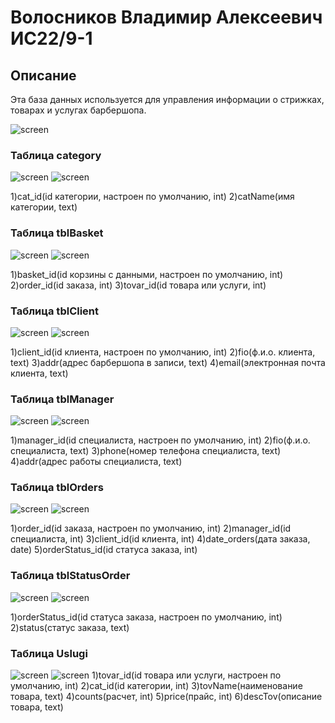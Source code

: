 # Волосников Владимир Алексеевич ИС22/9-1

## Описание
Эта база данных используется для управления информации о стрижках, товарах и услугах барбершопа.

![screen](screenshots/bd.png)




### Таблица category
![screen](screenshot/category1.png) 
![screen](screenshot/category2.png)

1)cat_id(id категории, настроен по умолчанию, int)
2)catName(имя категории, text)

### Таблица tblBasket
![screen](screenshot/tblBasket1.png)
![screen](screenshot/tblBasket2.png)

1)basket_id(id корзины с данными, настроен по умолчанию, int)
2)order_id(id заказа, int)
3)tovar_id(id товара или услуги, int)

### Таблица tblClient
![screen](screenshot/tblClient1.png)
![screen](screenshot/tblClient2.png)

1)client_id(id клиента, настроен по умолчанию, int)
2)fio(ф.и.о. клиента, text)
3)addr(адрес барбершопа в записи, text)
4)email(электронная почта клиента, text)

### Таблица tblManager
![screen](screenshot/tblManager1.png)
![screen](screenshot/tblManager2.png)

1)manager_id(id специалиста, настроен по умолчанию, int)
2)fio(ф.и.о. специалиста, text)
3)phone(номер телефона специалиста, text)
4)addr(адрес работы специалиста, text)

### Таблица tblOrders
![screen](screenshot/tblOrders1.png)
![screen](screenshot/tblOrders2.png)

1)order_id(id заказа, настроен по умолчанию, int)
2)manager_id(id специалиста, int)
3)client_id(id клиента, int)
4)date_orders(дата заказа, date)
5)orderStatus_id(id статуса заказа, int)

### Таблица tblStatusOrder 
![screen](screenshot/tblStatusOrder1.png)
![screen](screenshot/tblStatusOrder2.png)

1)orderStatus_id(id статуса заказа, настроен по умолчанию, int)
2)status(статус заказа, text)

### Таблица Uslugi 
![screen](screenshot/Uslugi1.png)
![screen](screenshot/Uslugi2.png)
1)tovar_id(id товара или услуги, настроен по умолчанию, int)
2)cat_id(id категории, int)
3)tovName(наименование товара, text)
4)counts(расчет, int)
5)price(прайс, int)
6)descTov(описание товара, text)
